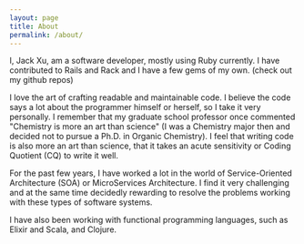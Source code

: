 ```yaml
---
layout: page
title: About
permalink: /about/
---
```


I, Jack Xu, am a software developer, mostly using Ruby currently. I have contributed to Rails and Rack and I have a few gems of my own. (check out my github repos)

I love the art of crafting readable and maintainable code. I believe the code says a lot about the programmer himself or herself, so I take it very personally. I remember that my graduate school professor once commented "Chemistry is more an art than science" (I was a Chemistry major then and decided not to pursue a Ph.D. in Organic Chemistry). I feel that writing code is also more an art than science, that it takes an acute sensitivity or Coding Quotient (CQ) to write it well.

For the past few years, I have worked a lot in the world of Service-Oriented Architecture (SOA) or MicroServices Architecture. I find it very challenging and at the same time decidedly rewarding to resolve the problems working with these types of software systems.

I have also been working with functional programming languages, such as Elixir and Scala, and Clojure.
